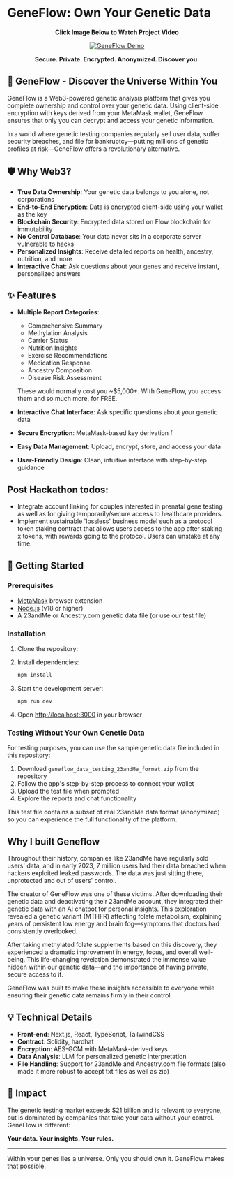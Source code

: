 # GeneFlow: Own Your Genetic Data

<div align="center">
  <p><strong>Click Image Below to Watch Project Video</strong></p>
</div>


<div align="center">
  <a href="https://www.youtube.com/watch?v=UCNFwJwMuYw">
    <img src="https://img.youtube.com/vi/UCNFwJwMuYw/0.jpg" alt="GeneFlow Demo" />
  </a>
</div>


<div align="center">
  <p><strong>Secure. Private. Encrypted. Anonymized. Discover you.</strong></p>
</div>

## 🧬 GeneFlow - Discover the Universe Within You

GeneFlow is a Web3-powered genetic analysis platform that gives you complete ownership and control over your genetic data. Using client-side encryption with keys derived from your MetaMask wallet, GeneFlow ensures that only you can decrypt and access your genetic information.

In a world where genetic testing companies regularly sell user data, suffer security breaches, and file for bankruptcy—putting millions of genetic profiles at risk—GeneFlow offers a revolutionary alternative.

## 🛡️ Why Web3?

- **True Data Ownership**: Your genetic data belongs to you alone, not corporations
- **End-to-End Encryption**: Data is encrypted client-side using your wallet as the key
- **Blockchain Security**: Encrypted data stored on Flow blockchain for immutability 
- **No Central Database**: Your data never sits in a corporate server vulnerable to hacks
- **Personalized Insights**: Receive detailed reports on health, ancestry, nutrition, and more
- **Interactive Chat**: Ask questions about your genes and receive instant, personalized answers

## ✨ Features

- **Multiple Report Categories**:
  - Comprehensive Summary
  - Methylation Analysis
  - Carrier Status
  - Nutrition Insights
  - Exercise Recommendations
  - Medication Response
  - Ancestry Composition
  - Disease Risk Assessment

  These would normally cost you ~$5,000+. WIth GeneFlow, you access them and so much more, for FREE.

- **Interactive Chat Interface**: Ask specific questions about your genetic data
- **Secure Encryption**: MetaMask-based key derivation f
- **Easy Data Management**: Upload, encrypt, store, and access your data
- **User-Friendly Design**: Clean, intuitive interface with step-by-step guidance

## Post Hackathon todos:
 - Integrate account linking for couples interested in prenatal gene testing as well as for giving temporarily/secure access to healthcare providers.
 - Implement sustainable 'lossless' business model such as a protocol token staking contract that allows users access to the app after staking x tokens, with rewards going to the protocol. Users can unstake at any time.


## 🚀 Getting Started

### Prerequisites

- [MetaMask](https://metamask.io/download/) browser extension
- [Node.js](https://nodejs.org/) (v18 or higher)
- A 23andMe or Ancestry.com genetic data file (or use our test file)

### Installation

1. Clone the repository:

2. Install dependencies:
   ```bash
   npm install
   ```

3. Start the development server:
   ```bash
   npm run dev
   ```

4. Open [http://localhost:3000](http://localhost:3000) in your browser

### Testing Without Your Own Genetic Data

For testing purposes, you can use the sample genetic data file included in this repository:

1. Download `geneflow_data_testing_23andMe_format.zip` from the repository
2. Follow the app's step-by-step process to connect your wallet
3. Upload the test file when prompted
4. Explore the reports and chat functionality

This test file contains a subset of real 23andMe data format (anonymized) so you can experience the full functionality of the platform.

## Why I built Geneflow

Throughout their history, companies like 23andMe have regularly sold users' data, and in early 2023, 7 million users had their data breached when hackers exploited leaked passwords. The data was just sitting there, unprotected and out of users' control.

The creator of GeneFlow was one of these victims. After downloading their genetic data and deactivating their 23andMe account, they integrated their genetic data with an AI chatbot for personal insights. This exploration revealed a genetic variant (MTHFR) affecting folate metabolism, explaining years of persistent low energy and brain fog—symptoms that doctors had consistently overlooked.

After taking methylated folate supplements based on this discovery, they experienced a dramatic improvement in energy, focus, and overall well-being. This life-changing revelation demonstrated the immense value hidden within our genetic data—and the importance of having private, secure access to it.

GeneFlow was built to make these insights accessible to everyone while ensuring their genetic data remains firmly in their control.

## 💡 Technical Details

- **Front-end**: Next.js, React, TypeScript, TailwindCSS
- **Contract**: Solidity, hardhat
- **Encryption**: AES-GCM with MetaMask-derived keys
- **Data Analysis**: LLM for personalized genetic interpretation
- **File Handling**: Support for 23andMe and Ancestry.com file formats (also made it more robust to accept txt files as well as zip)

## 🔗 Impact

The genetic testing market exceeds $21 billion and is relevant to everyone, but is dominated by companies that take your data without your control. GeneFlow is different:

**Your data. Your insights. Your rules.**

---

Within your genes lies a universe. Only you should own it. GeneFlow makes that possible.
